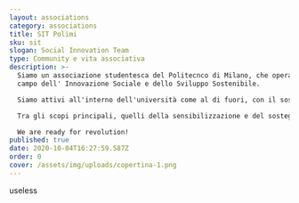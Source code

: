 ```yaml
---
layout: associations
category: associations
title: SIT Polimi
sku: sit
slogan: Social Innovation Team
type: Community e vita associativa
description: >-
  Siamo un associazione studentesca del Politecnco di Milano, che opera nel
  campo dell' Innovazione Sociale e dello Sviluppo Sostenibile.

  Siamo attivi all'interno dell'università come al di fuori, con il sostegno a diverse organizzazioni e startups che operano nel campo dell'Innovazione Sociale.

  Tra gli scopi principali, quelli della sensibilizzazione e del sostegno a imprenditori e progetti di innovazione sociale.

  We are ready for revolution!
published: true
date: 2020-10-04T16:27:59.587Z
order: 0
cover: /assets/img/uploads/copertina-1.png
---
```

useless
